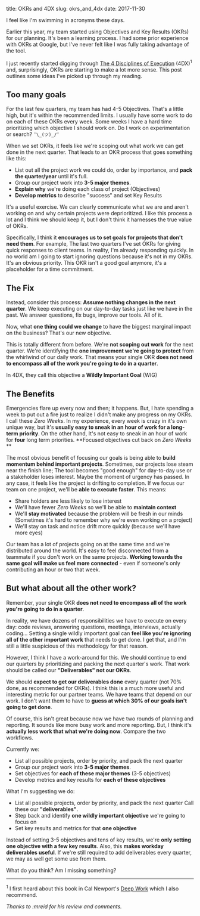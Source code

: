 title: OKRs and 4DX
slug: okrs_and_4dx
date: 2017-11-30

I feel like I'm swimming in acronyms these days.

Earlier this year,
my team started using Objectives and Key Results (OKRs) for our planning.
It's been a learning process.
I had some prior experience with OKRs at Google,
but I've never felt like I was fully taking advantage of the tool.

I just recently started digging through 
[The 4 Disciplines of Execution](https://www.amazon.com/Disciplines-Execution-Achieving-Wildly-Important/dp/1491517751)
(4DX)<sup>1</sup>
and, surprisingly, OKRs are starting to make a lot more sense.
This post outlines some ideas I've picked up through my reading.

## Too many goals

For the last few quarters, my team has had 4-5 Objectives.
That's a little high, but it's within the recommended limits.
I usually have some work to do on each of these OKRs every week.
Some weeks I have a hard time prioritizing which objective I should work on.
Do I work on experimentation or search?
`¯\_(ツ)_/¯`

When we set OKRs,
it feels like we're scoping out what work we can get done in the next quarter.
That leads to an OKR process that goes something like this:

* List out all the project work we could do,
  order by importance,
  and **pack the quarter/year** until it's full.
* Group our project work into **3-5 major themes**.
* **Explain why** we're doing each class of project (Objectives)
* **Develop metrics** to describe "success" and set Key Results

It's a useful exercise.
We can clearly communicate what we are and aren't working on
and why certain projects were deprioritized.
I like this process a lot and I think we should keep it,
but I don't think it harnesses the true value of OKRs.

Specifically, I think it 
**encourages us to set goals for projects that don't need them**.
For example, The last two quarters
I've set OKRs for giving quick responses to client teams.
In reality, I'm already responding quickly.
In no world am I going to start ignoring questions because it's not in my OKRs.
It's an obvious priority.
This OKR isn't a good goal anymore, it's a placeholder for a time commitment.

## The Fix

Instead, consider this process:
**Assume nothing changes in the next quarter**.
We keep executing on our day-to-day tasks just like we have in the past.
We answer questions, fix bugs, improve our tools.
All of it.

Now, what **one thing could we change** to have the biggest marginal impact on the business?
That's our new objective.

This is totally different from before.
We're **not scoping out work** for the next quarter.
We're identifying the **one improvement we're going to protect**
from the whirlwind of our daily work.
That means your single OKR
**does not need to encompass all of the work you're going to do in a quarter**.


In 4DX, they call this objective a **Wildly Important Goal** (WIG)

## The Benefits

Emergencies flare up every now and then;
it happens.
But, I hate spending a week to put out a fire
just to realize I didn't make any progress on my OKRs.
I call these *Zero Weeks*.
In my experience, every week is crazy in it's own unique way,
but it's **usually easy to sneak in an hour of work for a long-term priority**.
On the other hand,
It's not easy to sneak in an hour of work for **four** long term priorities.
**Focused objectives cut back on *Zero Weeks* **

The most obvious benefit of focusing our goals
is being able to **build momentum behind important projects**.
Sometimes, our projects lose steam near the finish line;
The tool becomes "good enough" for day-to-day use or a stakeholder loses interest.
Maybe the moment of urgency has passed.
In any case, it feels like the project is drifting to completion.
If we focus our team on one project, we'll be **able to execute faster**.
This means:

* Share holders are less likely to lose interest
* We'll have fewer *Zero Weeks* so we'll be able to **maintain context**
* We'll **stay motivated** because the problem will be fresh in our minds
  (Sometimes it's hard to remember why we're even working on a project)
* We'll stay on task and notice drift more quickly (because we'll have more eyes)

Our team has a lot of projects going on at the same time 
and we're distributed around the world.
It's easy to feel disconnected from a teammate if you don't work on the same projects.
**Working towards the same goal will make us feel more connected** -
even if someone's only contributing an hour or two that week.

## But what about all the other work?

Remember, your single OKR
**does not need to encompass all of the work you're going to do in a quarter**.

In reality, we have dozens of responsibilities we have to execute on every day:
code reviews, answering questions, meetings, interviews, actually coding...
Setting a single wildly important goal
can **feel like you're ignoring all of the other important work** that needs to get done.
I get that, and I'm still a little suspicious of this methodology for that reason.

However, I think I have a work-around for this.
We should continue to end our quarters
by prioritizing and packing the next quarter's work.
That work should be called our **"Deliverables" not our OKRs**.

We should **expect to get our deliverables done** every quarter
(not 70% done, as recommended for OKRs).
I think this is a much more useful and interesting metric for our partner teams.
We have teams that depend on our work.
I don't want them to have to 
**guess at which 30% of our goals isn't going to get done**.

Of course,
this isn't great because now we have two rounds of planning and reporting.
It sounds like more busy work and more reporting.
But, I think it's **actually less work that what we're doing now**.
Compare the two workflows.

Currently we:

* List all possible projects, order by priority, and pack the next quarter
* Group our project work into **3-5 major themes**.
* Set objectives for **each of these major themes** (3-5 objectives)
* Develop metrics and key results for **each of these objectives**

What I'm suggesting we do:

* List all possible projects, order by priority, and pack the next quarter
  Call these our **"deliverables"**.
* Step back and identify **one wildly important objective** we're going to focus on
* Set key results and metrics for that **one objective**

Instead of setting 3-5 objectives and tens of key results,
we're **only setting one objective with a few key results**.
Also, this **makes workday deliverables useful**.
If we're still required to add deliverables every quarter,
we may as well get some use from them.

What do you think?
Am I missing something?

---

<sup>1</sup>
I first heard about this book in Cal Newport's
[Deep Work](https://www.amazon.com/Deep-Work-Focused-Success-Distracted/dp/1455586692)
which I also recommend.

*Thanks to :mreid for his review and comments.*
